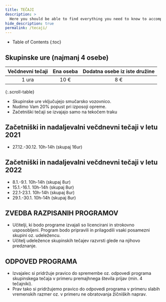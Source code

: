 ```yaml
---
title: TEČAJI
description: >
  Here you should be able to find everything you need to know to accomplish the most common tasks when blogging with Hydejack.
hide_description: true
permalink: /tecaji/
---
```


- Table of Contents
{:toc}

## Skupinske ure (najmanj 4 osebe)

| **Večdnevni tečaji** | **Ena oseba** | **Dodatna osebe iz iste družine** |
|:--------------------:|:-------------:|:---------------------------------:|
|         1 ura        |      10 €     |                8 €                |
{:.scroll-table}

- Skupinske ure vključujejo smučarsko vozovnico.
- Nudimo Vam 20% popust pri izposoji opreme.
- Začetniški tečaji se izvajajo samo na tekočem traku


## Začetniški in nadaljevalni večdnevni tečaji v letu 2021

- 27.12.-30.12. 10h-14h (skupaj 16ur)


## Začetniški in nadaljevalni večdnevni tečaji v letu 2022

- 8.1.-9.1. 10h-14h (skupaj 8ur)
- 15.1.-16.1. 10h-14h (skupaj 8ur)
- 22.1-23.1. 10h-14h (skupaj 8ur)
- 29.1.-30.1. 10h-14h (skupaj 8ur)


## ZVEDBA RAZPISANIH PROGRAMOV

- Učitelji, ki bodo programe izvajali so licencirani in strokovno usposobljeni. Program bodo pripravili in prilagodili
vsaki posamezni skupini oz. udeležencu.
- Učitelj udeležence skupinskih tečajev razvrsti glede na njihovo predznanje.


## ODPOVED PROGRAMA

- Izvajalec si pridržuje pravico do spremembe oz. odpovedi programa skupinskega tečaja v primeru
premajhnega števila prijav (min. 4 tečajniki).
- Prav tako si pridržujemo pravico do odpovedi programa v primeru slabih vremenskih razmer oz. v primeru ne obratovanja žičniških naprav.
